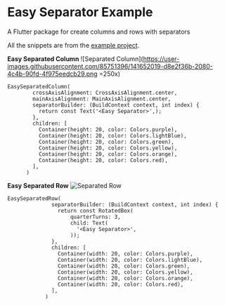 # Easy Separator Example

A Flutter package for create columns and rows with separators

All the snippets are from the [example project](https://github.com/CodeFoxLk/easy_separator).

**Easy Separated Column**
![Separated Column](https://user-images.githubusercontent.com/85751396/141652019-d8e2f36b-2080-4c4b-90fd-4f975eedcb29.png =250x)



    EasySeparatedColumn(
            crossAxisAlignment: CrossAxisAlignment.center,
            mainAxisAlignment: MainAxisAlignment.center,
            separatorBuilder: (BuildContext context, int index) {
              return const Text('<Easy Separator>',);
            },
            children: [
              Container(height: 20, color: Colors.purple),
              Container(height: 20, color: Colors.lightBlue),
              Container(height: 20, color: Colors.green),
              Container(height: 20, color: Colors.yellow),
              Container(height: 20, color: Colors.orange),
              Container(height: 20, color: Colors.red),
            ],
          )

**Easy Separated Row**
![Separated Row](https://user-images.githubusercontent.com/85751396/141652048-839271fd-4006-4605-bc09-a46ca0b273db.png=250x)


    EasySeparatedRow(
                  separatorBuilder: (BuildContext context, int index) {
                    return const RotatedBox(
                        quarterTurns: 3,
                        child: Text(
                          '<Easy Separator>',
                        ));
                  },
                  children: [
                    Container(width: 20, color: Colors.purple),
                    Container(width: 20, color: Colors.lightBlue),
                    Container(width: 20, color: Colors.green),
                    Container(width: 20, color: Colors.yellow),
                    Container(width: 20, color: Colors.orange),
                    Container(width: 20, color: Colors.red),
                  ],
                )

